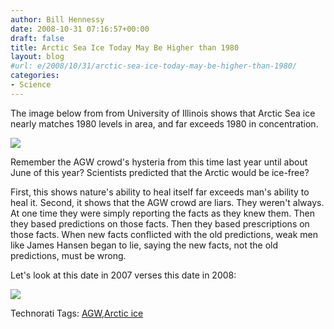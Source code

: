 ```yaml
---
author: Bill Hennessy
date: 2008-10-31 07:16:57+00:00
draft: false
title: Arctic Sea Ice Today May Be Higher than 1980
layout: blog
#url: e/2008/10/31/arctic-sea-ice-today-may-be-higher-than-1980/
categories:
- Science
---
```


The image below from from University of Illinois shows that Arctic Sea ice nearly matches 1980 levels in area, and far exceeds 1980 in concentration.

![](https://arctic.atmos.uiuc.edu/cryosphere/deetest/deetmp.20787.png)


> 

Remember the AGW crowd's hysteria from this time last year until about June of this year? Scientists predicted that the Arctic would be ice-free?

First, this shows nature's ability to heal itself far exceeds man's ability to heal it. Second, it shows that the AGW crowd are liars. They weren't always. At one time they were simply reporting the facts as they knew them. Then they based predictions on those facts. Then they based prescriptions on those facts. When new facts conflicted with the old predictions, weak men like James Hansen began to lie, saying the new facts, not the old predictions, must be wrong.

Let's look at this date in 2007 verses this date in 2008:

![](https://arctic.atmos.uiuc.edu/cryosphere/deetest/deetmp.27092.png)


Technorati Tags: [AGW](https://technorati.com/tags/AGW),[Arctic ice](https://technorati.com/tags/Arctic%20ice)
